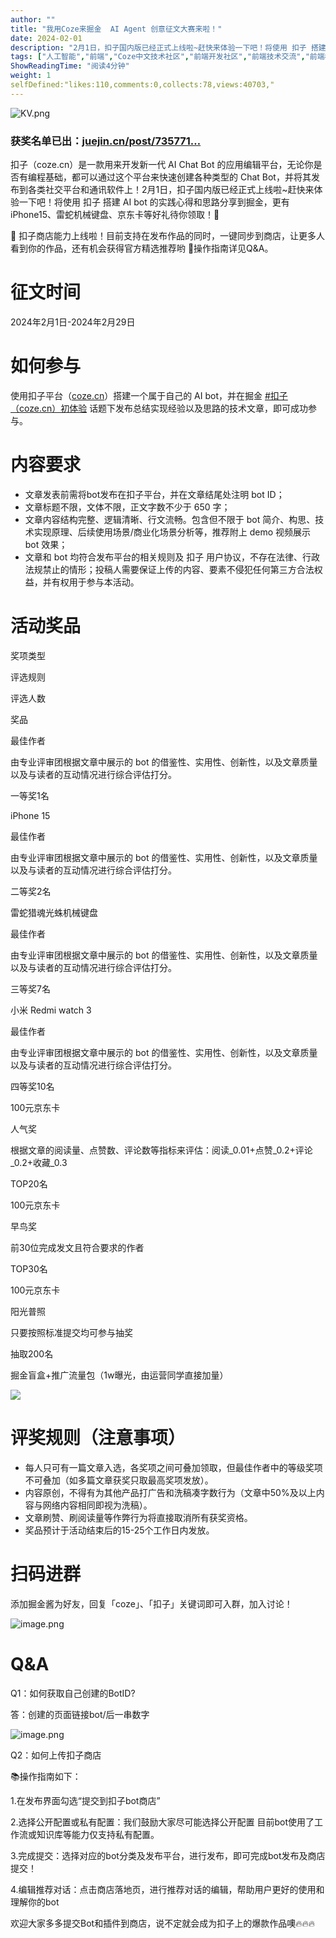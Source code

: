 ```yaml
---
author: ""
title: "我用Coze来掘金  AI Agent 创意征文大赛来啦！"
date: 2024-02-01
description: "2月1日，扣子国内版已经正式上线啦~赶快来体验一下吧！将使用 扣子 搭建 AI bot 的实践心得和思路分享到掘金，更有 iPhone15、雷蛇机械键盘、京东卡等好礼待你领取！🎁"
tags: ["人工智能","前端","Coze中文技术社区","前端开发社区","前端技术交流","前端框架教程","JavaScript 学习资源","CSS 技巧与最佳实践","HTML5 最新动态","前端工程师职业发展","开源前端项目","前端技术趋势"]
ShowReadingTime: "阅读4分钟"
weight: 1
selfDefined:"likes:110,comments:0,collects:78,views:40703,"
---
```

![KV.png](/images/jueJin/46747028cea847f.png)

### 获奖名单已出：[juejin.cn/post/735771…](https://juejin.cn/post/7357716989781884955 "https://juejin.cn/post/7357716989781884955")

扣子（coze.cn）是一款用来开发新一代 AI Chat Bot 的应用编辑平台，无论你是否有编程基础，都可以通过这个平台来快速创建各种类型的 Chat Bot，并将其发布到各类社交平台和通讯软件上！2月1日，扣子国内版已经正式上线啦~赶快来体验一下吧！将使用 扣子 搭建 AI bot 的实践心得和思路分享到掘金，更有 iPhone15、雷蛇机械键盘、京东卡等好礼待你领取！🎁

🎉 扣子商店能力上线啦！目前支持在发布作品的同时，一键同步到商店，让更多人看到你的作品，还有机会获得官方精选推荐哟 🙌操作指南详见Q&A。

征文时间
====

2024年2月1日-2024年2月29日

如何参与
====

使用扣子平台（[coze.cn](https://link.juejin.cn?target=https%3A%2F%2Fwww.coze.cn%2F "https://www.coze.cn/")）搭建一个属于自己的 AI bot，并在掘金 [#扣子（coze.cn）初体验](https://juejin.cn/theme/detail/7330436109823901722?contentType=1 "https://juejin.cn/theme/detail/7330436109823901722?contentType=1") 话题下发布总结实现经验以及思路的技术文章，即可成功参与。

内容要求
====

*   文章发表前需将bot发布在扣子平台，并在文章结尾处注明 bot ID；
*   文章标题不限，文体不限，正文字数不少于 650 字；
*   文章内容结构完整、逻辑清晰、行文流畅。包含但不限于 bot 简介、构思、技术实现原理、后续使用场景/商业化场景分析等，推荐附上 demo 视频展示 bot 效果；
*   文章和 bot 均符合发布平台的相关规则及 扣子 用户协议，不存在法律、行政法规禁止的情形；投稿人需要保证上传的内容、要素不侵犯任何第三方合法权益，并有权用于参与本活动。

活动奖品
====

奖项类型

评选规则

评选人数

奖品

最佳作者

由专业评审团根据文章中展示的 bot 的借鉴性、实用性、创新性，以及文章质量以及与读者的互动情况进行综合评估打分。

一等奖1名

iPhone 15

最佳作者

由专业评审团根据文章中展示的 bot 的借鉴性、实用性、创新性，以及文章质量以及与读者的互动情况进行综合评估打分。

二等奖2名

雷蛇猎魂光蛛机械键盘

最佳作者

由专业评审团根据文章中展示的 bot 的借鉴性、实用性、创新性，以及文章质量以及与读者的互动情况进行综合评估打分。

三等奖7名

小米 Redmi watch 3

最佳作者

由专业评审团根据文章中展示的 bot 的借鉴性、实用性、创新性，以及文章质量以及与读者的互动情况进行综合评估打分。

四等奖10名

100元京东卡

人气奖

根据文章的阅读量、点赞数、评论数等指标来评估：阅读_0.01+点赞_0.2+评论_0.2+收藏_0.3

TOP20名

100元京东卡

早鸟奖

前30位完成发文且符合要求的作者

TOP30名

100元京东卡

阳光普照

只要按照标准提交均可参与抽奖

抽取200名

掘金盲盒+推广流量包（1w曝光，由运营同学直接加量）

![](/images/jueJin/c2708c22c73942d.png)

评奖规则（注意事项）
==========

*   每人只可有一篇文章入选，各奖项之间可叠加领取，但最佳作者中的等级奖项不可叠加（如多篇文章获奖只取最高奖项发放）。
*   内容原创，不得有为其他产品打广告和洗稿凑字数行为（文章中50%及以上内容与网络内容相同即视为洗稿）。
*   文章刷赞、刷阅读量等作弊行为将直接取消所有获奖资格。
*   奖品预计于活动结束后的15-25个工作日内发放。

扫码进群
====

添加掘金酱为好友，回复「coze」、「扣子」关键词即可入群，加入讨论！

![image.png](/images/jueJin/1dcd8cb557854c0.png)

Q&A
===

Q1：如何获取自己创建的BotID?

答：创建的页面链接bot/后一串数字

![image.png](/images/jueJin/abd78ba828ed470.png)

Q2：如何上传扣子商店

📚操作指南如下：

1.在发布界面勾选“提交到扣子bot商店”

2.选择公开配置或私有配置：我们鼓励大家尽可能选择公开配置 目前bot使用了工作流或知识库等能力仅支持私有配置。

3.完成提交：选择对应的bot分类及发布平台，进行发布，即可完成bot发布及商店提交！

4.编辑推荐对话：点击商店落地页，进行推荐对话的编辑，帮助用户更好的使用和理解你的bot

欢迎大家多多提交Bot和插件到商店，说不定就会成为扣子上的爆款作品噢🔥🔥🔥